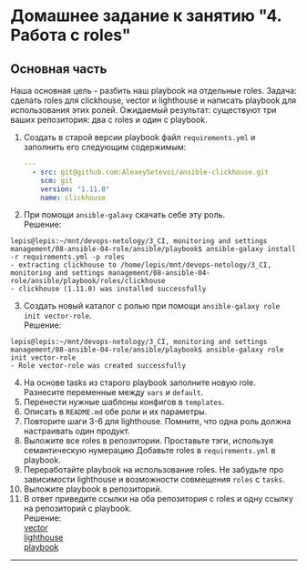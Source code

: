 # Домашнее задание к занятию "4. Работа с roles"

## Основная часть

Наша основная цель - разбить наш playbook на отдельные roles. Задача: сделать roles для clickhouse, vector и lighthouse и написать playbook для использования этих ролей. Ожидаемый результат: существуют три ваших репозитория: два с roles и один с playbook.

1. Создать в старой версии playbook файл `requirements.yml` и заполнить его следующим содержимым:

   ```yaml
   ---
     - src: git@github.com:AlexeySetevoi/ansible-clickhouse.git
       scm: git
       version: "1.11.0"
       name: clickhouse 
   ```
2. При помощи `ansible-galaxy` скачать себе эту роль.  
Решение:  
```
lepis@lepis:~/mnt/devops-netology/3_CI, monitoring and settings management/08-ansible-04-role/ansible/playbook$ ansible-galaxy install -r requirements.yml -p roles
- extracting clickhouse to /home/lepis/mnt/devops-netology/3_CI, monitoring and settings management/08-ansible-04-role/ansible/playbook/roles/clickhouse
- clickhouse (1.11.0) was installed successfully
```
3. Создать новый каталог с ролью при помощи `ansible-galaxy role init vector-role`.  
Решение:  
```
lepis@lepis:~/mnt/devops-netology/3_CI, monitoring and settings management/08-ansible-04-role/ansible/playbook$ ansible-galaxy role init vector-role
- Role vector-role was created successfully
```
4. На основе tasks из старого playbook заполните новую role. Разнесите переменные между `vars` и `default`. 
5. Перенести нужные шаблоны конфигов в `templates`.
6. Описать в `README.md` обе роли и их параметры.
7. Повторите шаги 3-6 для lighthouse. Помните, что одна роль должна настраивать один продукт.
8. Выложите все roles в репозитории. Проставьте тэги, используя семантическую нумерацию Добавьте roles в `requirements.yml` в playbook.
9. Переработайте playbook на использование roles. Не забудьте про зависимости lighthouse и возможности совмещения `roles` с `tasks`.
10. Выложите playbook в репозиторий.
11. В ответ приведите ссылки на оба репозитория с roles и одну ссылку на репозиторий с playbook.  
Решение:  
[vector](https://github.com/Lepisok/vector)  
[lighthouse](https://github.com/Lepisok/lighthouse)  
[playbook](https://github.com/Lepisok/devops-netology/tree/main/3_CI%2C%20monitoring%20and%20settings%20management/08-ansible-04-role/ansible/playbook)  
---